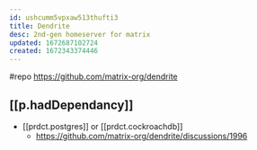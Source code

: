 ```yaml
---
id: ushcumm5vpxaw513thufti3
title: Dendrite
desc: 2nd-gen homeserver for matrix
updated: 1672687102724
created: 1672343374446
---
```


#repo https://github.com/matrix-org/dendrite

## [[p.hadDependancy]]

- [[prdct.postgres]] or [[prdct.cockroachdb]]
  - https://github.com/matrix-org/dendrite/discussions/1996